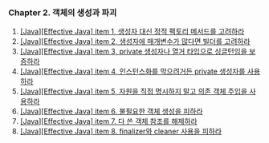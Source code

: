 ### Chapter 2. 객체의 생성과 파괴

1. [\[Java\]\[Effective Java\] item 1, 생성자 대신 정적 팩토리 메서드를 고려하라](https://yonghwankim-dev.tistory.com/372)
2. [\[Java\]\[Effective Java\] item 2, 생성자에 매개변수가 많다면 빌더를 고려하라](https://yonghwankim-dev.tistory.com/373)
3. [\[Java\]\[Effective Java\] item 3, private 생성자나 열거 타입으로 싱글턴임을 보증하라](https://yonghwankim-dev.tistory.com/375)
4. [\[Java\]\[Effective Java\] item 4, 인스턴스화를 막으려거든 private 생성자를 사용하라](https://yonghwankim-dev.tistory.com/379)
5. [\[Java\]\[Effective Java\] item 5, 자원을 직접 명시하지 말고 의존 객체 주입을 사용하라](https://yonghwankim-dev.tistory.com/380)
6. [\[Java\]\[Effective Java\] item 6. 불필요한 객체 생성을 피하라](https://yonghwankim-dev.tistory.com/381?category=1024716)
7. [\[Java\]\[Effective Java\] item 7. 다 쓴 객체 참조를 해제하라](https://yonghwankim-dev.tistory.com/385)
8. [\[Java\]\[Effective Java\] item 8. finalizer와 cleaner 사용을 피하라](https://yonghwankim-dev.tistory.com/419)

